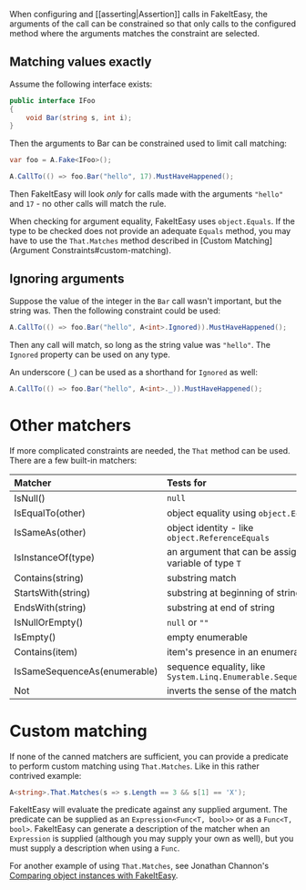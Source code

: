 When configuring and [[asserting|Assertion]] calls in FakeItEasy, the arguments of the call can be constrained so that only calls to the configured method where the arguments matches the constraint are selected.

## Matching values exactly

Assume the following interface exists:
```csharp
public interface IFoo
{
    void Bar(string s, int i);
}
```

Then the arguments to Bar can be constrained used to limit call matching:
```csharp
var foo = A.Fake<IFoo>();

A.CallTo(() => foo.Bar("hello", 17).MustHaveHappened();
```

Then FakeItEasy will look _only_ for calls made with the arguments `"hello"` and `17` - no other calls will match the rule.

When checking for argument equality, FakeItEasy uses `object.Equals`. If the type to be checked does not provide an adequate `Equals` method, you may have to use the `That.Matches` method described in [Custom Matching](Argument Constraints#custom-matching).

## Ignoring arguments
Suppose the value of the integer in the `Bar` call wasn't important, but the string was. Then the following constraint could be used:
```csharp
A.CallTo(() => foo.Bar("hello", A<int>.Ignored)).MustHaveHappened();
```

Then any call will match, so long as the string value was `"hello"`. The `Ignored` property can be used on any type.

An underscore (`_`) can be used as a shorthand for `Ignored` as well:
```csharp
A.CallTo(() => foo.Bar("hello", A<int>._)).MustHaveHappened();
```

# Other matchers
If more complicated constraints are needed, the `That` method can be used. There are a few built-in matchers:

|Matcher|Tests for|
|:------|:--------|
|IsNull()|`null`|
|IsEqualTo(other)|object equality using `object.Equals`|
|IsSameAs(other)|object identity - like `object.ReferenceEquals`|
|IsInstanceOf(type)|an argument that can be assigned to a variable of type `T`|
|Contains(string)|substring match|
|StartsWith(string)|substring at beginning of string|
|EndsWith(string)|substring at end of string|
|IsNullOrEmpty()|`null` or `""`|
|IsEmpty()|empty enumerable|
|Contains(item)|item's presence in an enumerable|
|IsSameSequenceAs(enumerable)|sequence equality, like `System.Linq.Enumerable.SequenceEqual`|
|Not|inverts the sense of the matcher|

# Custom matching

If none of the canned matchers are sufficient, you can provide a predicate to perform custom matching using `That.Matches`. Like in this rather contrived example:

```csharp
A<string>.That.Matches(s => s.Length == 3 && s[1] == 'X');
``` 

FakeItEasy will evaluate the predicate against any supplied argument. The predicate can be supplied as an `Expression<Func<T, bool>>` or as a `Func<T, bool>`. FakeItEasy can generate a description of the matcher when an `Expression` is supplied (although you may supply your own as well), but you must supply a description when using a `Func`.

For another example of using `That.Matches`, see Jonathan Channon's [Comparing object instances with FakeItEasy](http://blog.jonathanchannon.com/2013/09/11/comparing-object-instances-with-fakeiteasy).